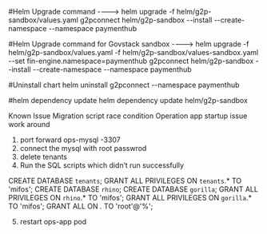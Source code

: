 #Helm Upgrade command ---->
helm upgrade -f helm/g2p-sandbox/values.yaml g2pconnect helm/g2p-sandbox --install --create-namespace --namespace paymenthub

#Helm Upgrade command for Govstack sandbox ---->
helm upgrade -f helm/g2p-sandbox/values.yaml -f helm/g2p-sandbox/values-sandbox.yaml --set fin-engine.namespace=paymenthub g2pconnect helm/g2p-sandbox --install --create-namespace --namespace paymenthub

#Uninstall chart
helm uninstall g2pconnect --namespace paymenthub

#helm dependency update
helm dependency update helm/g2p-sandbox

Known Issue 
Migration script race condition Operation app startup issue work around
1. port forward ops-mysql -3307
2. connect the mysql with root passwrod 
3. delete tenants 
4. Run the SQL scripts which didn’t run successfully

CREATE DATABASE `tenants`;
GRANT ALL PRIVILEGES ON `tenants`.* TO 'mifos';
CREATE DATABASE `rhino`;
CREATE DATABASE `gorilla`;
GRANT ALL PRIVILEGES ON `rhino`.* TO 'mifos';
GRANT ALL PRIVILEGES ON `gorilla`.* TO 'mifos';
GRANT ALL ON *.* TO 'root'@'%';

5. restart ops-app pod
